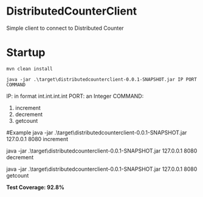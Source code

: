 # DistributedCounterClient
Simple client to connect to Distributed Counter

# Startup

`mvn clean install`

`java -jar .\target\distributedcounterclient-0.0.1-SNAPSHOT.jar IP PORT COMMAND`

IP: in format int.int.int.int
PORT: an Integer
COMMAND:
1. increment
2. decrement
3. getcount

#Example
java -jar .\target\distributedcounterclient-0.0.1-SNAPSHOT.jar 127.0.0.1 8080 increment

java -jar .\target\distributedcounterclient-0.0.1-SNAPSHOT.jar 127.0.0.1 8080 decrement

java -jar .\target\distributedcounterclient-0.0.1-SNAPSHOT.jar 127.0.0.1 8080 getcount

**Test Coverage: 92.8%**
